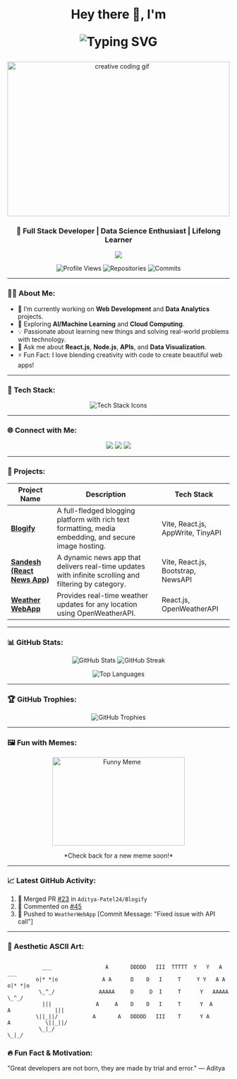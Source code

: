 <h1 align="center">Hey there 👋, I'm <p align="center">
  <img src="https://readme-typing-svg.herokuapp.com?font=Fira+Code&size=30&duration=4000&color=7E3ACE&center=true&vCenter=true&lines=Aditya+Patel" alt="Typing SVG" />
</p></h1>

<!-- Add a unique 3D or creative GIF here -->
<p align="center">
  <img src="https://cdna.artstation.com/p/assets/images/images/028/102/058/original/pixel-jeff-matrix-s.gif?1593487263" width="100%" height="350" alt="creative coding gif">
</p>

<h3 align="center">🚀 Full Stack Developer | Data Science Enthusiast | Lifelong Learner</h3>

<p align="center">
  <img src="https://readme-typing-svg.herokuapp.com?font=Roboto+Slab&color=%237E3ACE&size=30&center=true&vCenter=true&width=450&lines=Full+Stack+Web+Developer;AI+Enthusiast;Machine+Learning+Enthusiast;Always+Learning+New+Things!">
</p>

<p align="center">
  <img src="https://komarev.com/ghpvc/?username=Aditya-Patel24&color=brightgreen&style=flat-square" alt="Profile Views">
  <img src="https://badges.pufler.dev/repos/Aditya-Patel24" alt="Repositories">
  <img src="https://badges.pufler.dev/commits/monthly/Aditya-Patel24" alt="Commits">
</p>

---

### 👨‍💻 About Me:
- 🔭 I’m currently working on **Web Development** and **Data Analytics** projects.
- 🌱 Exploring **AI/Machine Learning** and **Cloud Computing**.
- 💡 Passionate about learning new things and solving real-world problems with technology.
- 💬 Ask me about **React.js**, **Node.js**, **APIs**, and **Data Visualization**.
- ⚡ Fun Fact: I love blending creativity with code to create beautiful web apps!

---

### 🔧 Tech Stack:

<p align="center">
  <img src="https://skillicons.dev/icons?i=js,react,nodejs,express,tailwind,vite,mongodb,python,mysql,html,css,figma,git&theme=dark" alt="Tech Stack Icons">
</p>

---

### 🌐 Connect with Me:

<p align="center">
  <a href="https://github.com/Aditya-Patel24"><img src="https://img.shields.io/badge/GitHub-181717?style=for-the-badge&logo=github&logoColor=white"></a>
  <a href="https://www.linkedin.com/in/aditya-patel-99a09b23a/"><img src="https://img.shields.io/badge/LinkedIn-0A66C2?style=for-the-badge&logo=linkedin&logoColor=white"></a>
  <a href="mailto:adityasp243@gmail.com"><img src="https://img.shields.io/badge/Gmail-D14836?style=for-the-badge&logo=gmail&logoColor=white"></a>
</p>

---

### 🚀 Projects:

| Project Name  | Description | Tech Stack |
| ------------- |-------------|------------|
| [**Blogify**](https://blogify-aditya.vercel.app/) | A full-fledged blogging platform with rich text formatting, media embedding, and secure image hosting. | Vite, React.js, AppWrite, TinyAPI |
| [**Sandesh (React News App)**](https://sandesh-aditya.vercel.app/) | A dynamic news app that delivers real-time updates with infinite scrolling and filtering by category. | Vite, React.js, Bootstrap, NewsAPI |
| [**Weather WebApp**](https://weather-webapp-po7m.onrender.com/) | Provides real-time weather updates for any location using OpenWeatherAPI. | React.js, OpenWeatherAPI |

---

### 📊 GitHub Stats:

<p align="center">
  <img src="https://github-readme-stats.vercel.app/api?username=Aditya-Patel24&show_icons=true&theme=radical" alt="GitHub Stats">
  <img src="https://github-readme-streak-stats.herokuapp.com/?user=Aditya-Patel24&theme=radical" alt="GitHub Streak">
</p>

<p align="center">
  <img src="https://github-readme-stats.vercel.app/api/top-langs/?username=Aditya-Patel24&layout=compact&theme=radical" alt="Top Languages">
</p>

---

### 🏆 GitHub Trophies:

<p align="center">
  <img src="https://github-profile-trophy.vercel.app/?username=Aditya-Patel24&theme=onedark&column=6" alt="GitHub Trophies">
</p>

---

### 🖼️ Fun with Memes:
<p align="center">
  <img src="https://media.giphy.com/media/jqNPzdTTxQfOgOqpO4/giphy.gif" width="300" height="200" alt="Funny Meme">
</p>
<p align="center">
  *Check back for a new meme soon!*
</p>

---

### 📈 Latest GitHub Activity:

<!--START_SECTION:activity-->
1. 🎉 Merged PR [#23](https://github.com/Aditya-Patel24/Blogify/pull/23) in `Aditya-Patel24/Blogify`
2. 💬 Commented on [#45](https://github.com/Aditya-Patel24/Sandesh/issues/45)
3. 🚀 Pushed to `WeatherWebApp` [Commit Message: "Fixed issue with API call"]
<!--END_SECTION:activity-->


---

### 🎨 Aesthetic ASCII Art:

```plaintext
                                                                               
           ___                 A       DDDDD   III  TTTTT  Y   Y   A                 ___
         o|* *|o              A A      D    D   I     T     Y Y   A A              o|* *|o
          \_^_/              AAAAA     D     D  I     T      Y   AAAAA              \_^_/
           |||              A     A    D    D   I     T      Y  A     A              |||
         \||_||/           A       A   DDDDD   III    T      Y A       A           \||_||/
          \_|_/                                                                     \_|_/

```

### 🔥 Fun Fact & Motivation:
"Great developers are not born, they are made by trial and error." — Aditya
